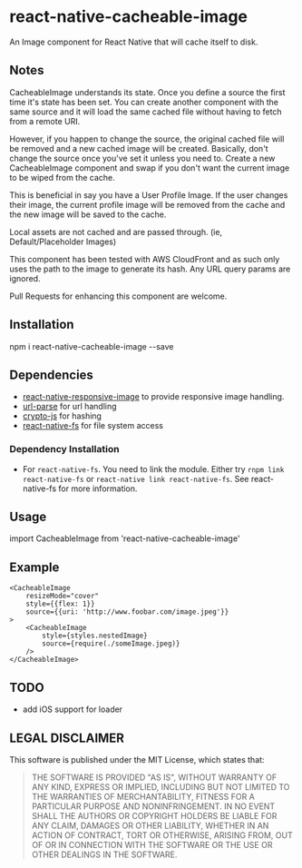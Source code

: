 # react-native-cacheable-image
An Image component for React Native that will cache itself to disk. 

## Notes
CacheableImage understands its state. Once you define a source the first time it's state has been set. You can create another component with the same source and it will load the same cached file without having to fetch from a remote URI.

However, if you happen to change the source, the original cached file will be removed and a new cached image will be created. Basically, don't change the source once you've set it unless you need to. Create a new CacheableImage component and swap if you don't want the current image to be wiped from the cache.

This is beneficial in say you have a User Profile Image.  If the user changes their image, the current profile image will be removed from the cache and the new image will be saved to the cache. 

Local assets are not cached and are passed through. (ie, Default/Placeholder Images) 

This component has been tested with AWS CloudFront and as such only uses the path to the image to generate its hash. Any URL query params are ignored. 

Pull Requests for enhancing this component are welcome.    

## Installation
npm i react-native-cacheable-image --save

## Dependencies
- [react-native-responsive-image](https://github.com/Dharmoslap/react-native-responsive-image) to provide responsive image handling.
- [url-parse](https://github.com/unshiftio/url-parse) for url handling
- [crypto-js](https://github.com/brix/crypto-js) for hashing
- [react-native-fs](https://github.com/johanneslumpe/react-native-fs) for file system access

### Dependency Installation
- For `react-native-fs`. You need to link the module. Either try `rnpm link react-native-fs` or `react-native link react-native-fs`. See react-native-fs for more information. 

## Usage
import CacheableImage from 'react-native-cacheable-image'

## Example

    <CacheableImage 
        resizeMode="cover"
        style={{flex: 1}}
        source={{uri: 'http://www.foobar.com/image.jpeg'}}
    >
	    <CacheableImage
            style={styles.nestedImage}
            source={require(./someImage.jpeg)}  	
        />
    </CacheableImage>
 
## TODO
- add iOS support for loader

LEGAL DISCLAIMER
----------------

This software is published under the MIT License, which states that:

> THE SOFTWARE IS PROVIDED "AS IS", WITHOUT WARRANTY OF ANY KIND, EXPRESS OR
> IMPLIED, INCLUDING BUT NOT LIMITED TO THE WARRANTIES OF MERCHANTABILITY,
> FITNESS FOR A PARTICULAR PURPOSE AND NONINFRINGEMENT. IN NO EVENT SHALL THE
> AUTHORS OR COPYRIGHT HOLDERS BE LIABLE FOR ANY CLAIM, DAMAGES OR OTHER
> LIABILITY, WHETHER IN AN ACTION OF CONTRACT, TORT OR OTHERWISE, ARISING FROM,
> OUT OF OR IN CONNECTION WITH THE SOFTWARE OR THE USE OR OTHER DEALINGS IN THE
> SOFTWARE.
    
